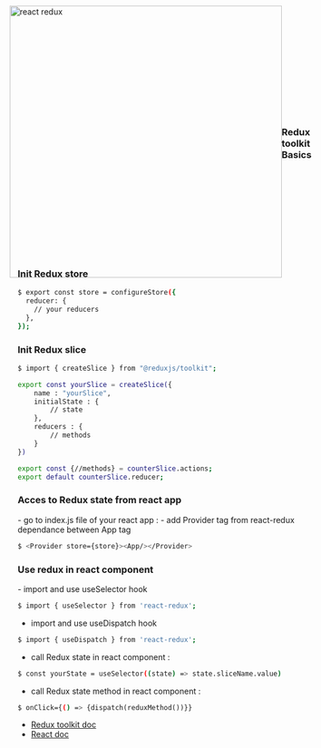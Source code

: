 <div style="display:flex;align-items:center;justify-content:center;width:100%;height:10vh;">
<img src="https://www.baptiste-donaux.fr/react-redux-concept/react-redux.png" alt="react redux" width="480">
<h3>Redux toolkit Basics</h3>
</div>

<h3>Init Redux store</h3>

```bash
$ export const store = configureStore({
  reducer: {
    // your reducers
  },
});
```

<h3>Init Redux slice</h3>

```bash
$ import { createSlice } from "@reduxjs/toolkit";

export const yourSlice = createSlice({
    name : "yourSlice",
    initialState : {
        // state
    },
    reducers : {
        // methods
    }
})

export const {//methods} = counterSlice.actions;
export default counterSlice.reducer;
```

<h3>Acces to Redux state from react app</h3>
-   go to index.js file of your react app :
-   add Provider tag from react-redux dependance between App tag

```bash
$ <Provider store={store}><App/></Provider>
```

<h3>Use redux in react component</h3>
-  import and use useSelector hook

```bash
$ import { useSelector } from 'react-redux';
```

-  import and use useDispatch hook

```bash
$ import { useDispatch } from 'react-redux';
```

-  call Redux state in react component : 

```bash
$ const yourState = useSelector((state) => state.sliceName.value)
```

-  call Redux state method in react component : 

```bash
$ onClick={() => {dispatch(reduxMethod())}}
```

- [Redux toolkit doc](https://redux-toolkit.js.org/)
- [React doc](https://fr.reactjs.org/)
